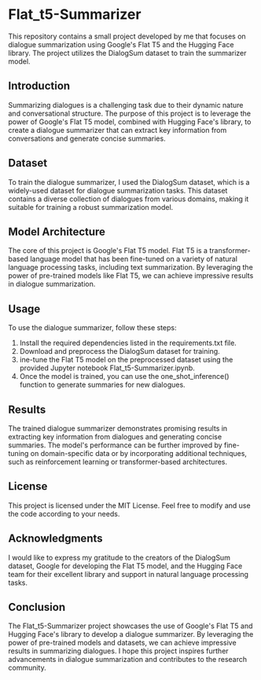 # Flat_t5-Summarizer


This repository contains a small project developed by me that focuses on dialogue summarization using Google's Flat T5 and the Hugging Face library. The project utilizes the DialogSum dataset to train the summarizer model.



## Introduction
Summarizing dialogues is a challenging task due to their dynamic nature and conversational structure. The purpose of this project is to leverage the power of Google's Flat T5 model, combined with Hugging Face's library, to create a dialogue summarizer that can extract key information from conversations and generate concise summaries.

## Dataset
To train the dialogue summarizer, I used the DialogSum dataset, which is a widely-used dataset for dialogue summarization tasks. This dataset contains a diverse collection of dialogues from various domains, making it suitable for training a robust summarization model.

## Model Architecture
The core of this project is Google's Flat T5 model. Flat T5 is a transformer-based language model that has been fine-tuned on a variety of natural language processing tasks, including text summarization. By leveraging the power of pre-trained models like Flat T5, we can achieve impressive results in dialogue summarization.

## Usage
To use the dialogue summarizer, follow these steps:

1. Install the required dependencies listed in the requirements.txt file.
2. Download and preprocess the DialogSum dataset for training.
3. ine-tune the Flat T5 model on the preprocessed dataset using the provided Jupyter notebook Flat_t5-Summarizer.ipynb.
4. Once the model is trained, you can use the one_shot_inference() function to generate summaries for new dialogues.


## Results
The trained dialogue summarizer demonstrates promising results in extracting key information from dialogues and generating concise summaries. The model's performance can be further improved by fine-tuning on domain-specific data or by incorporating additional techniques, such as reinforcement learning or transformer-based architectures.

## License
This project is licensed under the MIT License. Feel free to modify and use the code according to your needs.

## Acknowledgments
I would like to express my gratitude to the creators of the DialogSum dataset, Google for developing the Flat T5 model, and the Hugging Face team for their excellent library and support in natural language processing tasks.

## Conclusion
The Flat_t5-Summarizer project showcases the use of Google's Flat T5 and Hugging Face's library to develop a dialogue summarizer. By leveraging the power of pre-trained models and datasets, we can achieve impressive results in summarizing dialogues. I hope this project inspires further advancements in dialogue summarization and contributes to the research community.
